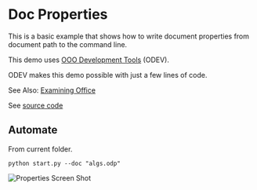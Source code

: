 # Doc Properties

This is a basic example that shows how to write document properties from document path to the command line.

This demo uses [OOO Development Tools](https://python-ooo-dev-tools.readthedocs.io/en/latest/) (ODEV).

ODEV makes this demo possible with just a few lines of code.

See Also: [Examining Office](https://python-ooo-dev-tools.readthedocs.io/en/latest/odev/part1/chapter03.html)

See [source code](./start.py)

## Automate

From current folder.

```shell
python start.py --doc "algs.odp"
```

![Properties Screen Shot](https://user-images.githubusercontent.com/4193389/179302791-d8373bd0-7b72-41a3-86b8-dcbd5bac6feb.png)
